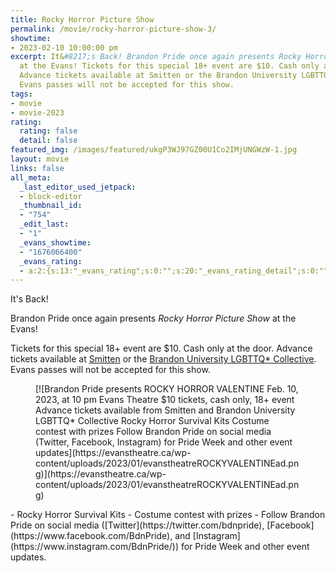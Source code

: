 ```yaml
---
title: Rocky Horror Picture Show
permalink: /movie/rocky-horror-picture-show-3/
showtime:
- 2023-02-10 10:00:00 pm
excerpt: It&#8217;s Back! Brandon Pride once again presents Rocky Horror Picture Show
  at the Evans! Tickets for this special 18+ event are $10. Cash only at the door.
  Advance tickets available at Smitten or the Brandon University LGBTTQ* Collective.
  Evans passes will not be accepted for this show.
tags:
- movie
- movie-2023
rating:
  rating: false
  detail: false
featured_img: /images/featured/ukgP3WJ97GZ00U1Co2IMjUNGWzW-1.jpg
layout: movie
links: false
all_meta:
  _last_editor_used_jetpack:
  - block-editor
  _thumbnail_id:
  - "754"
  _edit_last:
  - "1"
  _evans_showtime:
  - "1676066400"
  _evans_rating:
  - a:2:{s:13:"_evans_rating";s:0:"";s:20:"_evans_rating_detail";s:0:"";}
---
```


It's Back!

Brandon Pride once again presents *Rocky Horror Picture Show* at the Evans!

Tickets for this special 18+ event are $10. Cash only at the door. Advance tickets available at [Smitten](https://www.facebook.com/areyousmitten) or the [Brandon University LGBTTQ\* Collective](https://www.facebook.com/groups/6104151727). Evans passes will not be accepted for this show.

<figure class="wp-block-image size-full">[![Brandon Pride presents
ROCKY HORROR VALENTINE
Feb. 10, 2023, at 10 pm
Evans Theatre
$10 tickets, cash only, 18+ event
Advance tickets available from Smitten and Brandon University LGBTTQ* Collective
Rocky Horror Survival Kits
Costume contest with prizes
Follow Brandon Pride on social media (Twitter, Facebook, Instagram) for Pride Week and other event updates](https://evanstheatre.ca/wp-content/uploads/2023/01/evanstheatreROCKYVALENTINEad.png)](https://evanstheatre.ca/wp-content/uploads/2023/01/evanstheatreROCKYVALENTINEad.png)</figure>- Rocky Horror Survival Kits
- Costume contest with prizes
- Follow Brandon Pride on social media ([Twitter](https://twitter.com/bdnpride), [Facebook](https://www.facebook.com/BdnPride), and [Instagram](https://www.instagram.com/BdnPride/)) for Pride Week and other event updates.